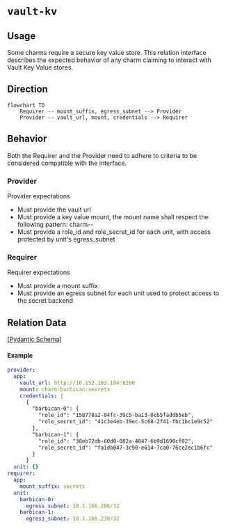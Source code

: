 # `vault-kv`

## Usage

Some charms require a secure key value store. This relation interface describes the expected behavior of any charm claiming to interact with Vault Key Value stores.

## Direction

```mermaid
flowchart TD
    Requirer -- mount_suffix, egress_subnet --> Provider
    Provider -- vault_url, mount, credentials --> Requirer
```

## Behavior

Both the Requirer and the Provider need to adhere to criteria to be considered compatible with the interface.

### Provider

Provider expectations

- Must provide the vault url
- Must provide a key value mount, the mount name shall respect the following pattern: charm-<requirer app>-<user provided suffix>
- Must provide a role_id and role_secret_id for each unit, with access protected by unit's egress_subnet

### Requirer

Requirer expectations

- Must provide a mount suffix
- Must provide an egress subnet for each unit used to protect access to the secret backend

## Relation Data

[\[Pydantic Schema\]](./schema.py)

#### Example

```yaml
provider:
  app:
    vault_url: http://10.152.183.104:8200
    mount: charm-barbican-secrets
    credentials: |
      {
        "barbican-0": {
          "role_id": "158778a2-04fc-39c5-ba13-0cb5faddb5eb",
          "role_secret_id": "41c3e4eb-39ec-5c68-2f41-fbc1bc1e9c52"
        },
        "barbican-1": {
          "role_id": "38eb72db-60d0-082a-4847-6b9d1690cf02",
          "role_secret_id": "fa1db047-3c90-e614-7ca0-76ce2ec1b6fc"
        }
      }
  unit: {}
requirer:
  app:
    mount_suffix: secrets
  unit:
    barbican-0:
      egress_subnet: 10.1.166.206/32
    barbican-1:
      egress_subnet: 10.1.166.230/32
```
